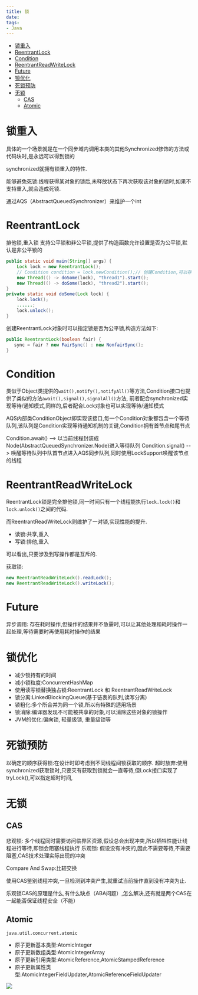 ```yaml
---
title: 锁
date:
tags:
- Java
---
```

<!-- TOC -->

- [锁重入](#锁重入)
- [ReentrantLock](#reentrantlock)
- [Condition](#condition)
- [ReentrantReadWriteLock](#reentrantreadwritelock)
- [Future](#future)
- [锁优化](#锁优化)
- [死锁预防](#死锁预防)
- [无锁](#无锁)
    - [CAS](#cas)
    - [Atomic](#atomic)

<!-- /TOC -->
# 锁重入

具体的一个场景就是在一个同步域内调用本类的其他Synchronized修饰的方法或代码块时,是永远可以得到锁的

synchronized就拥有锁重入的特性.

能够避免死锁:线程获得某对象的锁后,未释放状态下再次获取该对象的锁时,如果不支持重入,就会造成死锁.


通过AQS（AbstractQueuedSynchronizer）来维护一个int

# ReentrantLock

排他锁,重入锁
支持公平锁和非公平锁,提供了构造函数允许设置是否为公平锁,默认是非公平锁的

```Java
public static void main(String[] args) {
    Lock lock = new ReentrantLock();
    // Condition condition = lock.newCondition();// 创建Condition,可以存在多个
    new Thread(() -> doSome(lock), "thread1").start();
    new Thread(() -> doSome(lock), "thread2").start();
}
private static void doSome(Lock lock) {
    lock.lock();
    ......;
    lock.unlock();
}
```

创建ReentrantLock对象时可以指定锁是否为公平锁,构造方法如下:

```Java
public ReentrantLock(boolean fair) {
   sync = fair ? new FairSync() : new NonfairSync();
}
```

# Condition

类似于Object类提供的`wait(),notify(),notifyAll()`等方法,Condition接口也提供了类似的方法`await(),signal(),signalAll()`方法,
前者配合synchronized实现等待/通知模式,同样的,后者配合Lock对象也可以实现等待/通知模式

AQS内部类ConditionObject即实现该接口,每一个Condition对象都包含一个等待队列,该队列是Condition实现等待通知机制的关键,Condition拥有首节点和尾节点

Condition.await() --> 以当前线程封装成Node(AbstractQueuedSynchronizer.Node)进入等待队列
Condition.signal() --> 唤醒等待队列中队首节点进入AQS同步队列,同时使用LockSupport唤醒该节点的线程

# ReentrantReadWriteLock

ReentrantLock锁是完全排他锁,同一时间只有一个线程能执行`lock.lock()`和`lock.unlock()`之间的代码.

而ReentrantReadWriteLock则维护了一对锁,实现性能的提升.

* 读锁:共享,重入
* 写锁:排他,重入

可以看出,只要涉及到写操作都是互斥的.


获取锁:
```Java
new ReentrantReadWriteLock().readLock();
new ReentrantReadWriteLock().writeLock();
```


# Future

异步调用: 存在耗时操作,但操作的结果并不急需时,可以让其他处理和耗时操作一起处理,等待需要时再使用耗时操作的结果

# 锁优化

* 减少锁持有的时间
* 减小锁粒度:ConcurrentHashMap
* 使用读写锁替换独占锁:ReentrantLock 和 ReentrantReadWriteLock
* 锁分离:LinkedBlockingQueue(基于链表的队列,读写分离)
* 锁粗化:多个所合并为同一个锁,所以有特殊的适用场景
* 锁消除:编译器发现不可能被共享的对象,可以消除这些对象的锁操作
* JVM的优化:偏向锁, 轻量级锁, 重量级锁等

# 死锁预防

以确定的顺序获得锁:在设计时即考虑到不同线程间锁获取的顺序.
超时放弃:使用synchronized获取锁时,只要灭有获取到锁就会一直等待,但Lock接口实现了tryLock(),可以指定超时时间,

# 无锁

## CAS

悲观锁: 多个线程同时需要访问临界区资源,假设总会出现冲突,所以牺牲性能让线程进行等待,即锁会阻塞线程执行
乐观锁: 假设没有冲突的,因此不需要等待,不需要阻塞,CAS技术处理实际出现的冲突

Compare And Swap:比较交换

使用CAS鉴别线程冲突,一旦检测到冲突产生,就重试当前操作直到没有冲突为止.

乐观锁CAS的原理是什么,有什么缺点（ABA问题）,怎么解决,还有就是两个CAS在一起能否保证线程安全（不能）


## Atomic

`java.util.concurrent.atomic`

* 原子更新基本类型:AtomicInteger
* 原子更新数组类型:AtomicIntegerArray
* 原子更新引用类型:AtomicReference,AtomicStampedReference
* 原子更新属性类型:AtomicIntegerFieldUpdater,AtomicReferenceFieldUpdater


[![](https://static.segmentfault.com/v-5b1df2a7/global/img/creativecommons-cc.svg)](https://creativecommons.org/licenses/by-nc-nd/4.0/)